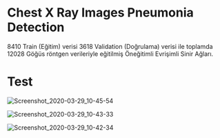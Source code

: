 # Chest X Ray Images Pneumonia Detection

8410 Train (Eğitim) verisi 3618 Validation (Doğrulama) verisi ile toplamda 12028 Göğüs röntgen verileriyle eğitilmiş Öneğitimli Evrişimli Sinir Ağları.

# Test

![Screenshot_2020-03-29_10-45-54](https://user-images.githubusercontent.com/54184905/77843966-ca432b00-71aa-11ea-86d1-38cd9e108b54.png)

![Screenshot_2020-03-29_10-43-33](https://user-images.githubusercontent.com/54184905/77843968-cadbc180-71aa-11ea-8f49-2fb4f841c27c.png)

![Screenshot_2020-03-29_10-42-34](https://user-images.githubusercontent.com/54184905/77843969-cb745800-71aa-11ea-8656-14e6eeb986b7.png)

